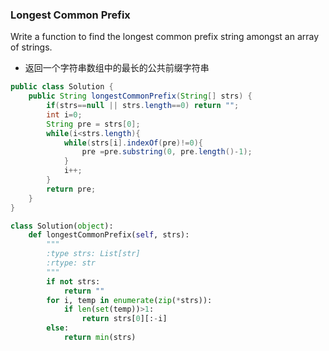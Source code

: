### Longest Common Prefix

Write a function to find the longest common prefix string amongst an array of strings.

* 返回一个字符串数组中的最长的公共前缀字符串

``` java
public class Solution {
    public String longestCommonPrefix(String[] strs) {
        if(strs==null || strs.length==0) return "";
        int i=0;
        String pre = strs[0];
        while(i<strs.length){
            while(strs[i].indexOf(pre)!=0){
                pre =pre.substring(0, pre.length()-1);
            }
            i++;
        }
        return pre;
    }
}
```

``` python
class Solution(object):
    def longestCommonPrefix(self, strs):
        """
        :type strs: List[str]
        :rtype: str
        """
        if not strs:
            return ""
        for i, temp in enumerate(zip(*strs)):
            if len(set(temp))>1:
                return strs[0][:-i]
        else:
            return min(strs)
```